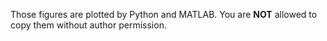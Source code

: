 Those figures are plotted by Python and MATLAB. You are **NOT** allowed to copy them without author permission.
